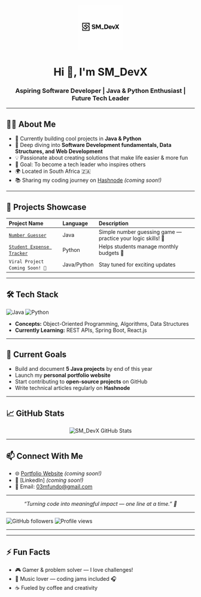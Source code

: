 <p align="center">
  <img src="https://github.com/SM-DevX/SM_DevX/blob/main/8C30F60C-2670-46DD-A514-D8585998DB46.png?raw=true" alt="SM_DevX Logo" width="120"/>
</p>

<h1 align="center">Hi 👋, I'm SM_DevX</h1>
<h3 align="center">Aspiring Software Developer | Java & Python Enthusiast | Future Tech Leader</h3>

---

## 👨‍💻 About Me  
- 🔭 Currently building cool projects in **Java & Python**  
- 🌱 Deep diving into **Software Development fundamentals, Data Structures, and Web Development**  
- 💡 Passionate about creating solutions that make life easier & more fun  
- 🎯 Goal: To become a tech leader who inspires others  
- 🌍 Located in South Africa 🇿🇦  
- 📚 Sharing my coding journey on [Hashnode](your-hashnode-link) *(coming soon!)*  

---

## 🚀 Projects Showcase  

| Project Name | Language | Description |
|:-------------|:---------|:------------|
| [`Number Guesser`](https://github.com/SM-DevX/NumberGuesser) | Java | Simple number guessing game — practice your logic skills! 🎲 |
| [`Student Expense Tracker`](https://github.com/SM-DevX/StudentExpenseTracker) | Python | Helps students manage monthly budgets 💸 |
| `Viral Project Coming Soon! 🚀` | Java/Python | Stay tuned for exciting updates |

---

 ## 🛠️ Tech Stack  
![Java](https://img.shields.io/badge/Java-ED8B00?style=for-the-badge&logo=java&logoColor=white)
![Python](https://img.shields.io/badge/Python-3776AB?style=for-the-badge&logo=python&logoColor=white) 
- **Concepts:** Object-Oriented Programming, Algorithms, Data Structures  
- **Currently Learning:** REST APIs, Spring Boot, React.js  

---

## 🎯 Current Goals  

- Build and document **5 Java projects** by end of this year  
- Launch my **personal portfolio website**  
- Start contributing to **open-source projects** on GitHub  
- Write technical articles regularly on **Hashnode**  

---

## 📈 GitHub Stats  

<p align="center">
  <img src="https://github-readme-stats.vercel.app/api?username=SM-DevX&show_icons=true&theme=radical" alt="SM_DevX GitHub Stats" />
</p>

---

## 📫 Connect With Me  

- 🌐 [Portfolio Website](your-portfolio-link) *(coming soon!)*  
- 💼 [LinkedIn] *(coming soon!)*  
- 📧 Email: 03mfundo@gmail.com  

---

<p align="center"><em>“Turning code into meaningful impact — one line at a time.” 🚀</em></p>

---
![GitHub followers](https://img.shields.io/github/followers/SM-DevX?style=social)
![Profile views](https://komarev.com/ghpvc/?username=SM-DevX&color=blue)

---

---
## ⚡ Fun Facts  

- 🎮 Gamer & problem solver — I love challenges!  
- 🎵 Music lover — coding jams included 🎧  
- ☕ Fueled by coffee and creativity  
